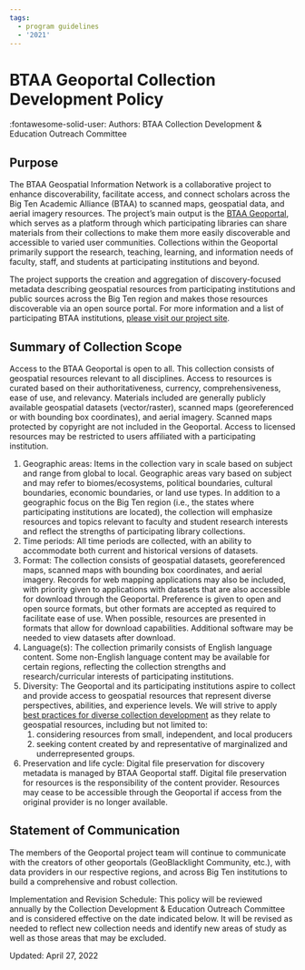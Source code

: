 ```yaml
---
tags:
  - program guidelines
  - '2021'
---
```


# BTAA Geoportal Collection Development Policy

:fontawesome-solid-user: Authors: BTAA Collection Development & Education Outreach Committee


## Purpose

The BTAA Geospatial Information Network is a collaborative project to enhance discoverability, facilitate access, and connect scholars across the Big Ten Academic Alliance (BTAA) to scanned maps, geospatial data, and aerial imagery resources. The project’s main output is the [BTAA Geoportal](https://geo.btaa.org/), which serves as a platform through which participating libraries can share materials from their collections to make them more easily discoverable and accessible to varied user communities. Collections within the Geoportal primarily support the research, teaching, learning, and information needs of faculty, staff, and students at participating institutions and beyond.

 

The project supports the creation and aggregation of discovery-focused metadata describing geospatial resources from participating institutions and public sources across the Big Ten region and makes those resources discoverable via an open source portal. For more information and a list of participating BTAA institutions, [please visit our project site](https://sites.google.com/umn.edu/btaa-gdp/home).


## Summary of Collection Scope

Access to the BTAA Geoportal is open to all. This collection consists of geospatial resources relevant to all disciplines. Access to resources is curated based on their authoritativeness, currency, comprehensiveness, ease of use, and relevancy. Materials included are generally publicly available geospatial datasets (vector/raster), scanned maps (georeferenced or with bounding box coordinates), and aerial imagery. Scanned maps protected by copyright are not included in the Geoportal. Access to licensed resources may be restricted to users affiliated with a participating institution.



1. Geographic areas: Items in the collection vary in scale based on subject and range from global to local. Geographic areas vary based on subject and may refer to biomes/ecosystems, political boundaries, cultural boundaries, economic boundaries, or land use types. In addition to a geographic focus on the Big Ten region (i.e., the states where participating institutions are located), the collection will emphasize resources and topics relevant to faculty and student research interests and reflect the strengths of participating library collections.
2. Time periods: All time periods are collected, with an ability to accommodate both current and historical versions of datasets.
3. Format: The collection consists of geospatial datasets, georeferenced maps, scanned maps with bounding box coordinates, and aerial imagery. Records for web mapping applications may also be included, with priority given to applications with datasets that are also accessible for download through the Geoportal. Preference is given to open and open source formats, but other formats are accepted as required to facilitate ease of use. When possible, resources are presented in formats that allow for download capabilities. Additional software may be needed to view datasets after download.
4. Language(s): The collection primarily consists of English language content. Some non-English language content may be available for certain regions, reflecting the collection strengths and research/curricular interests of participating institutions.
5. Diversity: The Geoportal and its participating institutions aspire to collect and provide access to geospatial resources that represent diverse perspectives, abilities, and experience levels. We will strive to apply [best practices for diverse collection development](https://www.ala.org/advocacy/intfreedom/librarybill/interpretations/diversecollections) as they relate to geospatial resources, including but not limited to:
    1. considering resources from small, independent, and local producers
    2. seeking content created by and representative of marginalized and underrepresented groups.
6. Preservation and life cycle: Digital file preservation for discovery metadata is managed by BTAA Geoportal staff. Digital file preservation for resources is the responsibility of the content provider. Resources may cease to be accessible through the Geoportal if access from the original provider is no longer available.


## Statement of Communication

The members of the Geoportal project team will continue to communicate with the creators of other geoportals (GeoBlacklight Community, etc.), with data providers in our respective regions, and across Big Ten institutions to build a comprehensive and robust collection.

Implementation and Revision Schedule: This policy will be reviewed annually by the Collection Development & Education Outreach Committee and is considered effective on the date indicated below. It will be revised as needed to reflect new collection needs and identify new areas of study as well as those areas that may be excluded.

Updated: April 27, 2022